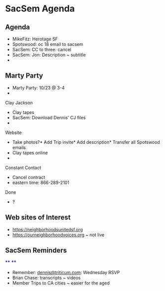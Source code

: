 # SacSem Agenda

## Agenda

* MikeFitz: Herotage SF
* Spotswood: oc 18 email to sacsem
* SacSem: CC to three: cancel
* SacSem: Jon: Description ~ subtitle
*

## Marty Party

* Marty Party: 10/23 @ 3-4
*

Clay Jackson

* Clay tapes
* SacSem: Download Dennis' CJ files
*

Website

* Take photos?* Add Trip invite* Add description* Transfer all Spotswood emails
* Clay tapes online
*

Constant Contact

* Cancel contract
* eastern time: 866-289-2101

Done

* ?

## Web sites of Interest

* https://neighborhoodsunitedsf.org
* https://ourneighborhoodvoices.org ~ not live


## SacSem Reminders

<font color="#00008b"><span style="font-size: 15.6px;">**
**</span></font>

* Remember: dennis@triticum.com: Wednesday RSVP
* Brian Chase: transcripts ~ videos
* Member Trips to CA cities ~ easier for the aged

